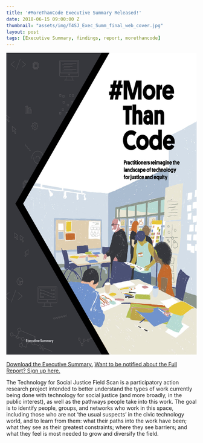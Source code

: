 ```yaml
---
title: '#MoreThanCode Executive Summary Released!'
date: 2018-06-15 09:00:00 Z
thumbnail: "assets/img/T4SJ_Exec_Summ_final_web_cover.jpg"
layout: post
tags: [Executive Summary, findings, report, morethancode]
---
```


[<img class="cover" src="/assets/img/T4SJ_Exec_Summ_final_web_cover.jpg" height="800px">](T4SJ_Exec_Summ_final_web.pdf)

[Download the Executive Summary.](T4SJ_Exec_Summ_final_web.pdf)
[Want to be notified about the Full Report? Sign up here.](https://goo.gl/forms/3tUQvTv1vlo6lf6Y2)

<!--break-->

The Technology for Social Justice Field Scan is a participatory action research project intended to better understand the types of work currently being done with technology for social justice (and more broadly, in the public interest), as well as the pathways people take into this work. The goal is to identify people, groups, and networks who work in this space, including those who are not ‘the usual suspects’ in the civic technology world, and to learn from them: what their paths into the work have been; what they see as their greatest constraints; where they see barriers; and what they feel is most needed to grow and diversify the field.